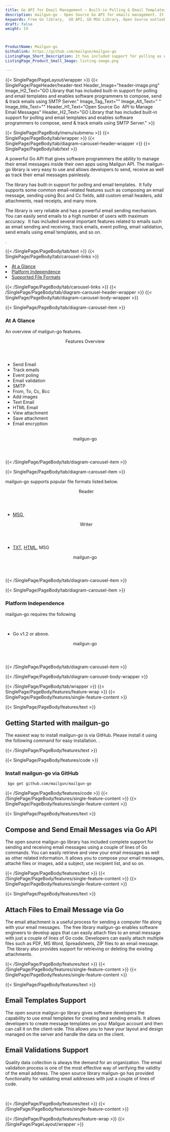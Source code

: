 ```yaml
---
title: Go API for Email Management – Built-in Polling & Email Templates Support
description: mailgun-go - Open Source Go API for emails management. It included built-in support for polling and email templates. Create and send emails using SMTP Server.
keywords: Free Go library,  GO API, GO MSG Library, Open Source outlook Library, GO POP3 library, create  MSG Documents, SMTPGO .GO Libraries, GO outlook, GO IMAP, GO EML, c-sharp, email, mime, mime-parser, Built-in Polling support, use email templates
draft: false
weight: 19



ProductName: Mailgun-go
Githublink: https://github.com/mailgun/mailgun-go
ListingPage_Short_Description: It has included support for polling as well as email templates and enables programmers to create and send emails using SMTP Server.
ListingPage_Product_Small_Image: listing-image.png 

---
```


{{< SinglePage/PageLayout/wrapper >}}
{{< SinglePage/PageHeader/header-text
Header_Image="header-image.png"
Image_H2_Text="GO Library that has included built-in support for polling and email templates and enables software programmers to compose, send & track emails using SMTP Server."
Image_Tag_Text=""
Image_Alt_Text=" "
Image_title_Text=""
Header_H1_Text="Open Source Go  API to Manage Email Messages"
Header_H2_Text="GO Library that has included built-in support for polling and email templates and enables software programmers to compose, send & track emails using SMTP Server." >}}

{{< SinglePage/PageBody/menu/submenu >}}
{{< SinglePage/PageBody/tab/wrapper >}}
{{< SinglePage/PageBody/tab/diagram-carousel-header-wrapper >}}
{{< SinglePage/PageBody/tab/text >}}



<p>A powerful Go API that gives software programmers the ability to manage their email messages inside their own apps using Mailgun API. The mailgun-go library is very easy to use and allows developers to send, receive as well as track their email messages painlessly.</p>
<p>The library has built-in support for polling and email templates.  It fully supports some common email-related features such as composing an email message, sending using Bcc and Cc fields, add custom email headers, add attachments, read receipts, and many more.</p>
<p>The library is very reliable and has a powerful email sending mechanism.  You can easily send emails to a high number of users with maximum accuracy.  It has included several important features related to emails such as email sending and receiving, track emails, event polling, email validation, send emails using email templates, and so on.</p>
<p><span style="font-size: 12.16px;">. </span></p>

{{< /SinglePage/PageBody/tab/text >}}
{{< SinglePage/PageBody/tab/carousel-links >}}

<li data-target="#diagramcarousel" data-slide-to="0"><a href="#">At a Glance</a></li>
<li data-target="#diagramcarousel" data-slide-to="2"><a href="#">Platform Independence</a></li>
<li data-target="#diagramcarousel" data-slide-to="1"><a class="activetab" href="#">Supported File Formats</a></li>


{{< /SinglePage/PageBody/tab/carousel-links >}}
{{< /SinglePage/PageBody/tab/diagram-carousel-header-wrapper >}}
{{< SinglePage/PageBody/tab/diagram-carousel-body-wrapper >}}

{{< SinglePage/PageBody/tab/diagram-carousel-item >}}
<h3>At A Glance</h3>
<p>An overview of mailgun-go features.</p>
<div class="diagram1 d1-poi">
<div class="d1-row">
<div class="d1-col d1-right"><header>Features Overview</header>
<ul>
<li>Send Email</li>
<li>Track emails</li>
<li>Event poling</li>
<li>Email validation</li>
<li>SMTP</li>
<li>From, To, Cc, Bcc</li>
<li>Add images</li>
<li>Text Email</li>
<li>HTML Email</li>
<li>View attachment</li>
<li>Save attachment</li>
<li>Email encryption</li>
</ul>
</div>
<!--/left -->
<div class="d1-col d1-right"> </div>
</div>
<div class="d1-logo" style="border: none;"><header>mailgun-go</header><footer><small></small></footer></div>
<!--/logo--></div>
<!--/diagram1-->
{{< /SinglePage/PageBody/tab/diagram-carousel-item >}}

{{< SinglePage/PageBody/tab/diagram-carousel-item >}}
<p>mailgun-go supports popular file formats listed below.</p>
<div class="diagram1 d2  d1-poi">
<div class="d1-row">
<div class="d1-col d1-left"><header><i class="fa fa-arrows-v "> </i> Reader</header>
<ul>
<li><a href="https://docs.fileformat.com/email/msg/">MSG </a></li>
</ul>
</div>
<!--/left-->
<div class="d1-col d1-right"><header><i class="fa  fa-long-arrow-down"> </i> Writer</header>
<ul>
<li><a href="https://docs.fileformat.com/word-processing/txt/">TXT</a>, <a href="https://docs.fileformat.com/web/html/">HTML</a>, MSG</li>
</ul>
</div>
<!--/right--></div>
<!--/row-->
<div class="d1-logo" style="border: none;"><header>mailgun-go</header><footer><small></small></footer></div>
<!--/logo--></div>
<!--/diagram2-->
{{< /SinglePage/PageBody/tab/diagram-carousel-item >}}

{{< SinglePage/PageBody/tab/diagram-carousel-item >}}
<h3>Platform Independence</h3>
<p>mailgun-go requires the following</p>
<div class="diagram1 d1-poi">
<div class="d1-row">
<div class="d1-col d1-left"> </div>
<div class="d1-col d1-right">
<ul>
<li>Go v1.2 or above.</li>
</ul>
</div>
</div>
<!--/row-->
<div class="d1-logo" style="border: none;"><header>mailgun-go</header><footer><small></small></footer></div>
<!--/logo--></div>
<!--/diagram2 -->
{{< /SinglePage/PageBody/tab/diagram-carousel-item >}}

{{< /SinglePage/PageBody/tab/diagram-carousel-body-wrapper >}}

{{< /SinglePage/PageBody/tab/wrapper >}}
{{< SinglePage/PageBody/features/feature-wrap >}}
{{< SinglePage/PageBody/features/single-feature-content >}}

{{< SinglePage/PageBody/features/text >}}
<h2 class="h2title">Getting Started with mailgun-go</h2>
<p>The easiest way to install mailgun-go is via GitHub. Please install it using the following command for easy installation. .</p>
{{< /SinglePage/PageBody/features/text >}}

{{< SinglePage/PageBody/features/code >}}
<h3>Install mailgun-go via GitHub</h3>
<pre><code class="html"> $go get github.com/mailgun/mailgun-go</code></pre>


{{< /SinglePage/PageBody/features/code >}}
{{< /SinglePage/PageBody/features/single-feature-content >}}
{{< SinglePage/PageBody/features/single-feature-content >}}

{{< SinglePage/PageBody/features/text >}}
<h2 class="h2title">Compose and Send Email Messages via Go API</h2>
<p>The open source mailgun-go library has included complete support for sending and receiving email messages using a couple of lines of Go commands. You can easily retrieve and view your email messages as well as other related information. It allows you to compose your email messages, attaché files or images, add a subject, use recipient list, and so on.</p>

{{< /SinglePage/PageBody/features/text >}}
{{< /SinglePage/PageBody/features/single-feature-content >}}
{{< SinglePage/PageBody/features/single-feature-content >}}

{{< SinglePage/PageBody/features/text >}}
<h2 class="h2title">Attach Files to Email Message via Go</h2>
<p>The email attachment is a useful process for sending a computer file along with your email messages.  The free library mailgun-go enables software engineers to develop apps that can easily attach files to an email message with just a couple of lines of Go code. Developers can easily attach multiple files such as PDF, MS Word, Spreadsheets, ZIP files to an email message.  The library also provides support for retrieving or deleting the existing attachments.</p>

{{< /SinglePage/PageBody/features/text >}}
{{< /SinglePage/PageBody/features/single-feature-content >}}
{{< SinglePage/PageBody/features/single-feature-content >}}

{{< SinglePage/PageBody/features/text >}}
<h2 class="h2title">Email Templates Support</h2>
<p>The open source mailgun-go library gives software developers the capability to use email templates for creating and sending emails. It allows developers to create message templates on your Mailgun account and then can call it on the client-side. This allows you to have your layout and design managed on the server and handle the data on the client.</p>
<h2 class="h2title">Email Validations Support</h2>
<p>Quality data collection is always the demand for an organization. The email validation process is one of the most effective way of verifying the validity of the email address. The open source library mailgun-go has provided functionality for validating email addresses with just a couple of lines of code.</p>
<p> </p>

{{< /SinglePage/PageBody/features/text >}}
{{< /SinglePage/PageBody/features/single-feature-content >}}

{{< /SinglePage/PageBody/features/feature-wrap >}}
{{< /SinglePage/PageLayout/wrapper >}}